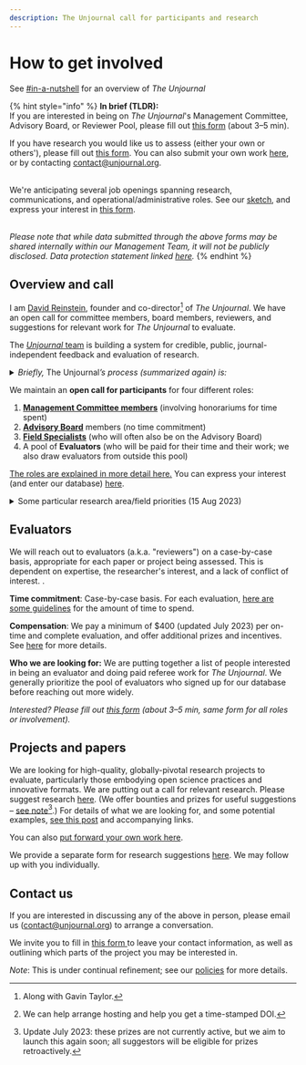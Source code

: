 ```yaml
---
description: The Unjournal call for participants and research
---
```


# How to get involved

See [#in-a-nutshell](../#in-a-nutshell "mention") for an overview of _The Unjournal_

{% hint style="info" %}
**In brief (TLDR):**\
If you are interested in being on _The_ _Unjournal_'s Management Committee, Advisory Board, or Reviewer Pool, please fill out [this form](https://airtable.com/shrtMv4hNlv8aL7Yy) (about 3–5 min).&#x20;

If you have research you would like us to assess (either your own or others'), please fill out [this form](https://bit.ly/ujsuggestr). You can also submit your own work [here](https://bit.ly/ujsubmitr), or by contacting [contact@unjournal.org](http://127.0.0.1:5000/u/Kb2a1KdsgsTOM7ZYPPCIyGkho3Q2).

\
We're anticipating several job openings spanning research, communications, and operational/administrative roles. See our [sketch](https://docs.google.com/document/d/1TPtHgqk-2fR9il6BrNtQA-PIKCounidzcBgGU58tgEg/edit), and express your interest in [this form](https://airtable.com/shrxGwooWtwZqY8cd).

\
_Please note that while data submitted through the above forms may be shared internally within our Management Team, it will not be publicly disclosed. Data protection statement linked_ [_here_](https://bit.ly/46y0LqH)_._
{% endhint %}

## Overview and call

I am [David Reinstein](https://www.davidreinstein.org/), founder and co-director[^1] of _The Unjournal_. We have an open call for committee members, board members, reviewers, and suggestions for relevant work for _The Unjournal_ to evaluate.

The [_Unjournal_ team](https://effective-giving-marketing.gitbook.io/unjournal-x-ea-and-global-priorities-research/master/discussion-team/who-are-we-our-team) is building a system for credible, public, journal-independent feedback and evaluation of research.

<details>

<summary><em>Briefly,</em> The Unjournal<em>’s process (summarized again) is:</em></summary>

* Identify, invite, or select contributions of relevant research _that_ [_is publicly hosted_](#user-content-fn-2)[^2] on any open platform or archive in any format.
* Pay evaluators to give careful feedback on this work, with prizes and incentives for strong evaluation work.
* Elicit quantifiable and comparable metrics of research quality as credible measures of value (see: [evaluator guidelines](../../policies-projects-evaluation-workflow/evaluation/guidelines-for-evaluators/)). Synthesize the results of these evaluations in useful ways.
* Publicly post and link all reviews of the work. Award financial prizes for the work judged strongest.
* Allow _evaluators_ to choose if they wish to remain anonymous or to "sign" their reviews.
* Aim to be as transparent as possible in these processes.

</details>

We maintain an **open call for participants** for four different roles:

1. [**Management Committee members**](../organizational-roles-and-responsibilities.md#management-committee-members) (involving honorariums for time spent)
2. [**Advisory Board**](../organizational-roles-and-responsibilities.md#advisory-board-members-abm) members (no time commitment)
3. [**Field Specialists**](../organizational-roles-and-responsibilities.md#field-specialists-fs) (who will often also be on the Advisory Board)
4. A pool of **Evaluators** (who will be paid for their time and their work; we also draw evaluators from outside this pool)

[The roles are explained in more detail here.](../organizational-roles-and-responsibilities.md) You can express your interest (and enter our database) [here](https://airtable.com/shrtMv4hNlv8aL7Yy).

<details>

<summary>Some particular research area/field priorities (15 Aug 2023)</summary>

We're interested in researchers and research-users who want to help us prioritize work for evaluation, and manage evaluations, considering

... research in any social science/economics/policy/impact-assessment area, and

... research with the potential to be among the most globally-impactful.



Some particular areas where we are hoping to expand our expertise (as of  15 Aug 2023) include:

\- Biological & pandemic risk&#x20;

\- AI governance, AI safety&#x20;

\- Animal welfare, markets for animal products&#x20;

\- Long-term trends, demography

\- Macroeconomics/growth/(public) finance

\- Quantitative political science (voting, lobbying, etc.)

\- Social impact of new technology (including AI)

</details>

## **Evaluators**

We will reach out to evaluators (a.k.a. "reviewers") on a case-by-case basis, appropriate for each paper or project being assessed. This is dependent on expertise, the researcher's interest, and a lack of conflict of interest. .

**Time commitment**: Case-by-case basis. For each evaluation, [here are some guidelines](../../policies-projects-evaluation-workflow/evaluation/guidelines-for-evaluators/#length-and-time-possible-benchmarks) for the amount of time to spend.

**Compensation**: We pay a minimum of $400 (updated July 2023) per on-time and complete evaluation, and offer additional prizes and incentives. See [here](../../policies-projects-evaluation-workflow/evaluation/guidelines-for-evaluators/) for more details.

**Who we are looking for:** We are putting together a list of people interested in being an evaluator and doing paid referee work for _The Unjournal_. We generally prioritize the pool of evaluators who signed up for our database before reaching out more widely.

_Interested? Please fill out_ [_this form_](https://airtable.com/shrtMv4hNlv8aL7Yy) _(about 3–5 min, same form for all roles or involvement)._

## **Projects and papers**

We are looking for high-quality, globally-pivotal research projects to evaluate, particularly those embodying open science practices and innovative formats. We are putting out a call for relevant research. Please suggest research [here](https://airtable.com/shrdHHI0zK7rkJCP3). (We offer bounties and prizes for useful suggestions – [see note](#user-content-fn-3)[^3].) For details of what we are looking for, and some potential examples, [see this post](https://forum.effectivealtruism.org/posts/kftzYdmZf4nj2ExN7/what-pivotal-and-useful-research-would-you-like-to-see) and accompanying links.

You can also [put forward your own work here](https://airtable.com/shrwlxes5AeasnkfC).

We provide a separate form for research suggestions [here](https://airtable.com/shrdHHI0zK7rkJCP3). We may follow up with you individually.



## Contact us

If you are interested in discussing any of the above in person, please email us ([contact@unjournal.org](http://127.0.0.1:5000/u/Kb2a1KdsgsTOM7ZYPPCIyGkho3Q2)) to arrange a conversation.

We invite you to fill in [this form ](https://airtable.com/appbPYEw9nURln7Qg/shrtMv4hNlv8aL7Yy)to leave your contact information, as well as outlining which parts of the project you may be interested in.

_Note_: This is under continual refinement; see our [policies](../../policies-projects-evaluation-workflow/) for more details.



[^1]: Along with Gavin Taylor.

[^2]: We can help arrange hosting and help you get a time-stamped DOI.

[^3]: Update July 2023: these prizes are not currently active, but we aim to launch this again soon; all suggestors will be eligible for prizes retroactively.
